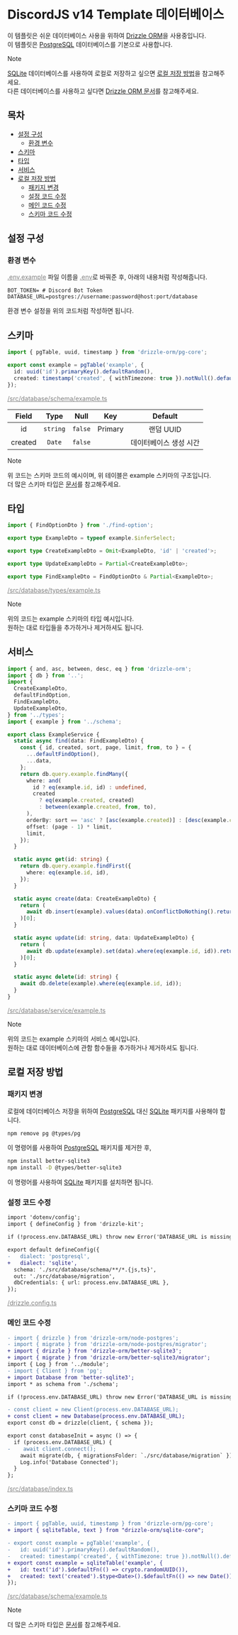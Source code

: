 # DiscordJS v14 Template 데이터베이스

이 템플릿은 쉬운 데이터베이스 사용을 위하여 [Drizzle ORM](https://orm.drizzle.team/)을 사용중입니다.<br>
이 템플릿은 [PostgreSQL](https://orm.drizzle.team/docs/get-started-postgresql) 데이터베이스를 기본으로 사용합니다.

> [!NOTE]
> [SQLite](https://orm.drizzle.team/docs/get-started-sqlite) 데이터베이스를 사용하여 로컬로 저장하고 싶으면 [로컬 저장 방법](#로컬-저장-방법)을 참고해주세요.<br>
> 다른 데이터베이스를 사용하고 싶다면 [Drizzle ORM 문서](https://orm.drizzle.team/docs/get-started)를 참고해주세요.

## 목차

- [설정 구성](#설정-구성)
  - [환경 변수](#환경-변수)
- [스키마](#스키마)
- [타입](#타입)
- [서비스](#서비스)
- [로컬 저장 방법](#로컬-저장-방법)
  - [패키지 변경](#패키지-변경)
  - [설정 코드 수정](#설정-코드-수정)
  - [메인 코드 수정](#메인-코드-수정)
  - [스키마 코드 수정](#스키마-코드-수정)

## 설정 구성

### 환경 변수

<a style="color: gray;" href="/.env.example">.env.example</a> 파일 이름을 <a style="color: gray;" href="/.env">.env</a>로 바꿔준 후, 아래의 내용처럼 작성해줍니다.

```properties
BOT_TOKEN= # Discord Bot Token
DATABASE_URL=postgres://username:password@host:port/database
```

환경 변수 설정을 위의 코드처럼 작성하면 됩니다.

## 스키마

```ts
import { pgTable, uuid, timestamp } from 'drizzle-orm/pg-core';

export const example = pgTable('example', {
  id: uuid('id').primaryKey().defaultRandom(),
  created: timestamp('created', { withTimezone: true }).notNull().defaultNow(),
});
```

<a style="color: gray;" href="/src/database/schema/example.ts">/src/database/schema/example.ts</a>

|  Field  |   Type   |  Null   |   Key   |        Default         |
| :-----: | :------: | :-----: | :-----: | :--------------------: |
|   id    | `string` | `false` | Primary |       랜덤 UUID        |
| created |  `Date`  | `false` |         | 데이터베이스 생성 시간 |

> [!NOTE]
> 위 코드는 스키마 코드의 예시이며, 위 테이블은 example 스키마의 구조입니다.<br>
> 더 많은 스키마 타입은 [문서](https://orm.drizzle.team/docs/column-types/pg)를 참고해주세요.

## 타입

```ts
import { FindOptionDto } from './find-option';

export type ExampleDto = typeof example.$inferSelect;

export type CreateExampleDto = Omit<ExampleDto, 'id' | 'created'>;

export type UpdateExampleDto = Partial<CreateExampleDto>;

export type FindExampleDto = FindOptionDto & Partial<ExampleDto>;
```

<a style="color: gray;" href="/src/database/types/example.ts">/src/database/types/example.ts</a>

> [!NOTE]
> 위의 코드는 example 스키마의 타입 예시입니다.<br>
> 원하는 대로 타입들을 추가하거나 제거하셔도 됩니다.

## 서비스

```ts
import { and, asc, between, desc, eq } from 'drizzle-orm';
import { db } from '..';
import {
  CreateExampleDto,
  defaultFindOption,
  FindExampleDto,
  UpdateExampleDto,
} from '../types';
import { example } from '../schema';

export class ExampleService {
  static async find(data: FindExampleDto) {
    const { id, created, sort, page, limit, from, to } = {
      ...defaultFindOption(),
      ...data,
    };
    return db.query.example.findMany({
      where: and(
        id ? eq(example.id, id) : undefined,
        created
          ? eq(example.created, created)
          : between(example.created, from, to),
      ),
      orderBy: sort == 'asc' ? [asc(example.created)] : [desc(example.created)],
      offset: (page - 1) * limit,
      limit,
    });
  }

  static async get(id: string) {
    return db.query.example.findFirst({
      where: eq(example.id, id),
    });
  }

  static async create(data: CreateExampleDto) {
    return (
      await db.insert(example).values(data).onConflictDoNothing().returning()
    )[0];
  }

  static async update(id: string, data: UpdateExampleDto) {
    return (
      await db.update(example).set(data).where(eq(example.id, id)).returning()
    )[0];
  }

  static async delete(id: string) {
    await db.delete(example).where(eq(example.id, id));
  }
}
```

<a style="color: gray;" href="/src/database/service/example.ts">/src/database/service/example.ts</a>

> [!NOTE]
> 위의 코드는 example 스키마의 서비스 예시입니다.<br>
> 원하는 대로 데이터베이스에 관함 함수들을 추가하거나 제거하셔도 됩니다.

## 로컬 저장 방법

### 패키지 변경

로컬에 데이터베이스 저장을 위하여 [PostgreSQL](https://orm.drizzle.team/docs/get-started-postgresql) 대신 [SQLite](https://orm.drizzle.team/docs/get-started-sqlite) 패키지를 사용해야 합니다.

```bash
npm remove pg @types/pg
```
이 명령어를 사용하여 [PostgreSQL](https://orm.drizzle.team/docs/get-started-postgresql) 패키지를 제거한 후,

```bash
npm install better-sqlite3
npm install -D @types/better-sqlite3
```
이 명령어를 사용하여 [SQLite](https://orm.drizzle.team/docs/get-started-sqlite) 패키지를 설치하면 됩니다.

### 설정 코드 수정

```diff
import 'dotenv/config';
import { defineConfig } from 'drizzle-kit';

if (!process.env.DATABASE_URL) throw new Error('DATABASE_URL is missing');

export default defineConfig({
-   dialect: 'postgresql',
+   dialect: 'sqlite',
  schema: './src/database/schema/**/*.{js,ts}',
  out: './src/database/migration',
  dbCredentials: { url: process.env.DATABASE_URL },
});
```
<a style="color: gray;" href="/drizzle.config.ts">/drizzle.config.ts</a>

### 메인 코드 수정

```diff
- import { drizzle } from 'drizzle-orm/node-postgres';
- import { migrate } from 'drizzle-orm/node-postgres/migrator';
+ import { drizzle } from 'drizzle-orm/better-sqlite3';
+ import { migrate } from 'drizzle-orm/better-sqlite3/migrator';
import { Log } from '../module';
- import { Client } from 'pg';
+ import Database from 'better-sqlite3';
import * as schema from './schema';

if (!process.env.DATABASE_URL) throw new Error('DATABASE_URL is missing');

- const client = new Client(process.env.DATABASE_URL);
+ const client = new Database(process.env.DATABASE_URL);
export const db = drizzle(client, { schema });

export const databaseInit = async () => {
  if (process.env.DATABASE_URL) {
-    await client.connect();
    await migrate(db, { migrationsFolder: `./src/database/migration` });
    Log.info('Database Connected');
  }
};
```
<a style="color: gray;" href="/src/database/index.ts">/src/database/index.ts</a>

### 스키마 코드 수정

```diff
- import { pgTable, uuid, timestamp } from 'drizzle-orm/pg-core';
+ import { sqliteTable, text } from "drizzle-orm/sqlite-core";

- export const example = pgTable('example', {
-   id: uuid('id').primaryKey().defaultRandom(),
-   created: timestamp('created', { withTimezone: true }).notNull().defaultNow(),
+ export const example = sqliteTable('example', {
+   id: text('id').$defaultFn(() => crypto.randomUUID()),
+   created: text('created').$type<Date>().$defaultFn(() => new Date()),
});
```
<a style="color: gray;" href="/src/database/schema/example.ts">/src/database/schema/example.ts</a>

> [!NOTE]
> 더 많은 스키마 타입은 [문서](https://orm.drizzle.team/docs/column-types/sqlite)를 참고해주세요.